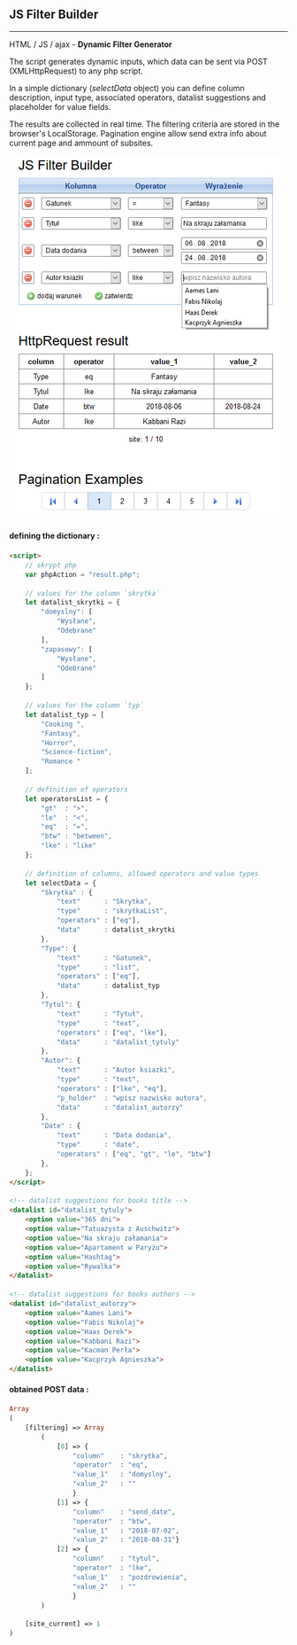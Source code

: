 ## JS Filter Builder
----
HTML / JS / ajax - **Dynamic Filter Generator**

The script generates dynamic inputs, which data can be sent via POST (XMLHttpRequest) to any php script. 

In a simple dictionary (*selectData* object) you can define column description, input type, associated operators, datalist suggestions and placeholder for value fields.

The results are collected in real time. The filtering criteria are stored in the browser's LocalStorage. Pagination engine allow send extra info about current page and ammount of subsites.

<p align="center">
  <img src="screenshot.png">
</p>




#### defining the dictionary :
```html
<script>
    // skrypt php
    var phpAction = "result.php";

    // values for the column `skrytka`
    let datalist_skrytki = {
        "domyslny": [
            "Wysłane",
            "Odebrane"
        ],
        "zapasowy": [
            "Wysłane",
            "Odebrane"
        ]
    };

    // values for the column `typ`
    let datalist_typ = [
        "Cooking ",
        "Fantasy",
        "Horror",
        "Science-fiction",
        "Romance "
    ];

    // definition of operators
    let operatorsList = {
        "gt"  : ">",
        "le"  : "<",
        "eq"  : "=",
        "btw" : "between",
        "lke" : "like"
    };

    // definition of columns, allowed operators and value types
    let selectData = {
        "Skrytka" : {
            "text"      : "Skrytka",
            "type"      : "skrytkaList",
            "operators" : ["eq"],
            "data"      : datalist_skrytki
        },
        "Type": {
            "text"      : "Gatunek",
            "type"      : "list",
            "operators" : ["eq"],
            "data"      : datalist_typ
        },
        "Tytul": {
            "text"      : "Tytuł",
            "type"      : "text",
            "operators" : ["eq", "lke"],
            "data"      : "datalist_tytuly"
        },
        "Autor": {
            "text"      : "Autor ksiazki",
            "type"      : "text",
            "operators" : ["lke", "eq"],
            "p_holder"  : "wpisz nazwisko autora",
            "data"      : "datalist_autorzy"
        },
        "Date" : {
            "text"      : "Data dodania",
            "type"      : "date",
            "operators" : ["eq", "gt", "le", "btw"]
        },
    };
</script>

<!-- datalist suggestions for books title -->
<datalist id="datalist_tytuly">
    <option value="365 dni">
    <option value="Tatuażysta z Auschwitz">
    <option value="Na skraju załamania">
    <option value="Apartament w Paryżu">
    <option value="Hashtag">
    <option value="Rywalka">
</datalist>

<!-- datalist suggestions for books authors -->
<datalist id="datalist_autorzy">
    <option value="Aames Lani">
    <option value="Fabis Nikolaj">
    <option value="Haas Derek">
    <option value="Kabbani Razi">
    <option value="Kacman Perła">
    <option value="Kacprzyk Agnieszka">
</datalist>
```

#### obtained POST data : 
```php
Array
(
    [filtering] => Array
        (
            [0] => {
                "column"    : "skrytka",
                "operator"  : "eq",
                "value_1"   : "domyslny",
                "value_2"   : ""
                }
            [1] => {
                "column"    : "send_date",
                "operator"  : "btw",
                "value_1"   : "2018-07-02",
                "value_2"   : "2018-08-31"}
            [2] => {
                "column"    : "tytul",
                "operator"  : "lke",
                "value_1"   : "pozdrowienia",
                "value_2"   : ""
                }
        )

    [site_current] => 1
)
```
